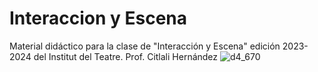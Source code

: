 # Interaccion y Escena
Material didáctico para la clase de "Interacción y Escena" edición 2023-2024 del Institut del Teatre.
Prof. Citlali Hernández
![d4_670](https://github.com/TURBULENTE/Interaccion_y_Escena/assets/19651027/76d00599-e8d2-4fb9-bec6-6478c981b2e0)

